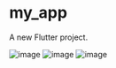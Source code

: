 # my_app

A new Flutter project.

![image](https://github.com/elkomy13/To-Do-List-Flutter-Project/assets/97259226/3e157048-1522-4019-bc88-f03773f96550)
![image](https://github.com/elkomy13/To-Do-List-Flutter-Project/assets/97259226/8042e8d1-83e5-4c1c-966a-ec587b50908c)
![image](https://github.com/elkomy13/To-Do-List-Flutter-Project/assets/97259226/8409da13-cca8-48e8-b792-764dacd1b8a6)


